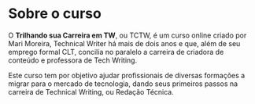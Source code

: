 # Sobre o curso

O **Trilhando sua Carreira em TW**, ou TCTW, é um curso online criado por Mari Moreira, Technical Writer há mais de dois anos e que, além de seu emprego formal CLT, concilia no paralelo a carreira de criadora de conteúdo e professora de Tech Writing.

Este curso tem por objetivo ajudar profissionais de diversas formações a migrar para o mercado de tecnologia, dando seus primeiros passos na carreira de Technical Writing, ou Redação Técnica. 
